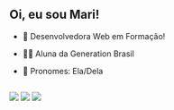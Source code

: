 ## Oi, eu sou Mari!

- 🌱 Desenvolvedora Web em Formação!
- 👩‍🎓 Aluna da Generation Brasil
- 👾 Pronomes: Ela/Dela

  ##
 
<div> 
  <a href="https://instagram.com/marianatheml" target="_blank"><img src="https://img.shields.io/badge/Instagram-E4405F?style=for-the-badge&logo=instagram&logoColor=white" target="_blank"></a>
  <a href = "mailto:marianatheml@gmail.com"><img src="https://img.shields.io/badge/-Gmail-%23333?style=for-the-badge&logo=gmail&logoColor=white" target="_blank"></a>
  <a href="https://www.linkedin.com/in/marianatheml" target="_blank"><img src="https://img.shields.io/badge/-LinkedIn-%230077B5?style=for-the-badge&logo=linkedin&logoColor=white" target="_blank"></a> 
  
</div>
